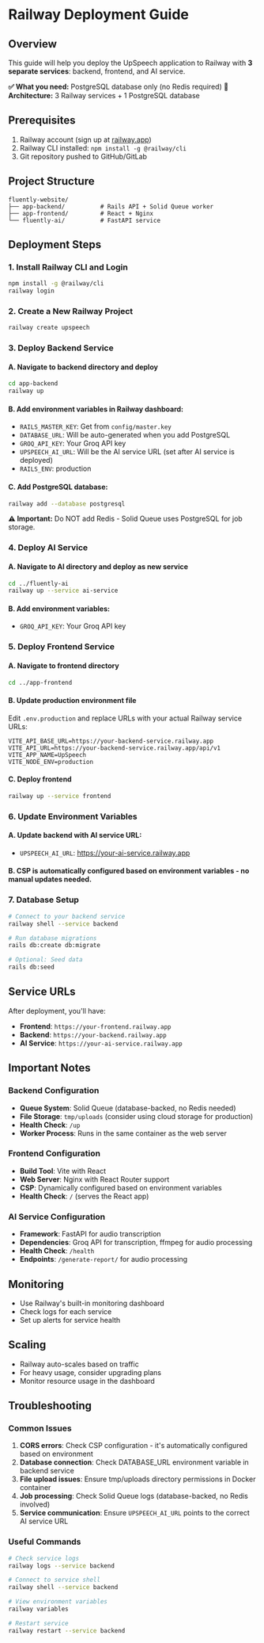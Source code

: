 # Railway Deployment Guide

## Overview
This guide will help you deploy the UpSpeech application to Railway with **3 separate services**: backend, frontend, and AI service.

**✅ What you need:** PostgreSQL database only (no Redis required)
**📁 Architecture:** 3 Railway services + 1 PostgreSQL database

## Prerequisites
1. Railway account (sign up at [railway.app](https://railway.app))
2. Railway CLI installed: `npm install -g @railway/cli`
3. Git repository pushed to GitHub/GitLab

## Project Structure
```
fluently-website/
├── app-backend/          # Rails API + Solid Queue worker
├── app-frontend/         # React + Nginx
└── fluently-ai/          # FastAPI service
```

## Deployment Steps

### 1. Install Railway CLI and Login
```bash
npm install -g @railway/cli
railway login
```

### 2. Create a New Railway Project
```bash
railway create upspeech
```

### 3. Deploy Backend Service

#### A. Navigate to backend directory and deploy
```bash
cd app-backend
railway up
```

#### B. Add environment variables in Railway dashboard:
- `RAILS_MASTER_KEY`: Get from `config/master.key`
- `DATABASE_URL`: Will be auto-generated when you add PostgreSQL
- `GROQ_API_KEY`: Your Groq API key
- `UPSPEECH_AI_URL`: Will be the AI service URL (set after AI service is deployed)
- `RAILS_ENV`: production

#### C. Add PostgreSQL database:
```bash
railway add --database postgresql
```

**⚠️ Important:** Do NOT add Redis - Solid Queue uses PostgreSQL for job storage.

### 4. Deploy AI Service

#### A. Navigate to AI directory and deploy as new service
```bash
cd ../fluently-ai
railway up --service ai-service
```

#### B. Add environment variables:
- `GROQ_API_KEY`: Your Groq API key

### 5. Deploy Frontend Service

#### A. Navigate to frontend directory
```bash
cd ../app-frontend
```

#### B. Update production environment file
Edit `.env.production` and replace URLs with your actual Railway service URLs:
```
VITE_API_BASE_URL=https://your-backend-service.railway.app
VITE_API_URL=https://your-backend-service.railway.app/api/v1
VITE_APP_NAME=UpSpeech
VITE_NODE_ENV=production
```

#### C. Deploy frontend
```bash
railway up --service frontend
```

### 6. Update Environment Variables

#### A. Update backend with AI service URL:
- `UPSPEECH_AI_URL`: https://your-ai-service.railway.app

#### B. CSP is automatically configured based on environment variables - no manual updates needed.

### 7. Database Setup
```bash
# Connect to your backend service
railway shell --service backend

# Run database migrations
rails db:create db:migrate

# Optional: Seed data
rails db:seed
```

## Service URLs
After deployment, you'll have:
- **Frontend**: `https://your-frontend.railway.app`
- **Backend**: `https://your-backend.railway.app`
- **AI Service**: `https://your-ai-service.railway.app`

## Important Notes

### Backend Configuration
- **Queue System**: Solid Queue (database-backed, no Redis needed)
- **File Storage**: `tmp/uploads` (consider using cloud storage for production)
- **Health Check**: `/up`
- **Worker Process**: Runs in the same container as the web server

### Frontend Configuration
- **Build Tool**: Vite with React
- **Web Server**: Nginx with React Router support
- **CSP**: Dynamically configured based on environment variables
- **Health Check**: `/` (serves the React app)

### AI Service Configuration
- **Framework**: FastAPI for audio transcription
- **Dependencies**: Groq API for transcription, ffmpeg for audio processing
- **Health Check**: `/health`
- **Endpoints**: `/generate-report/` for audio processing

## Monitoring
- Use Railway's built-in monitoring dashboard
- Check logs for each service
- Set up alerts for service health

## Scaling
- Railway auto-scales based on traffic
- For heavy usage, consider upgrading plans
- Monitor resource usage in the dashboard

## Troubleshooting

### Common Issues
1. **CORS errors**: Check CSP configuration - it's automatically configured based on environment
2. **Database connection**: Check DATABASE_URL environment variable in backend service
3. **File upload issues**: Ensure tmp/uploads directory permissions in Docker container
4. **Job processing**: Check Solid Queue logs (database-backed, no Redis involved)
5. **Service communication**: Ensure `UPSPEECH_AI_URL` points to the correct AI service URL

### Useful Commands
```bash
# Check service logs
railway logs --service backend

# Connect to service shell
railway shell --service backend

# View environment variables
railway variables

# Restart service
railway restart --service backend
```